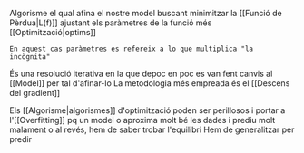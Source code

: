 Algorisme el qual afina el nostre model buscant minimitzar la [[Funció de Pèrdua|L(f)]] ajustant els paràmetres de la funció més [[Optimització|optims]] 

	En aquest cas paràmetres es refereix a lo que multiplica "la incògnita"

És una resolució iterativa en la que depoc en poc es van fent canvis al [[Model]] per tal d'afinar-lo
	La metodologia més empreada és el [[Descens del gradient]]


Els [[Algorisme|algorismes]] d'optimització poden ser perillosos i portar a l'[[Overfitting]] pq un model o aproxima molt bé les dades i prediu molt malament o al revés, hem de saber trobar l'equilibri
	Hem de generalitzar per predir